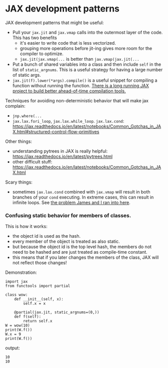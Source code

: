 # JAX development patterns

JAX development patterns that might be useful:
- Pull your `jax.jit` and `jax.vmap` calls into the outermost layer of the code. This has two benefits
  - it's easier to write code that is less vectorized.
  - grouping more operations before jit-ing gives more room for the compiler to optimize.
  - `jax.jit(jax.vmap(...` is better than `jax.vmap(jax.jit(...`
- Put a bunch of shared variables into a class and then include `self` in the list of `static_argnums`. This is a useful strategy for having a large number of static args.
- `jax.jit(f).lower(*args).compile()` is a useful snippet for compiling a function without running the function. [There is a long running JAX project to build better ahead-of-time compilation tools.](https://github.com/google/jax/issues/7733)

Techniques for avoiding non-deterministic behavior that will make jax complain:
- `jnp.where(...`
- `jax.lax.fori_loop`, `jax.lax.while_loop`. `jax.lax.cond`: https://jax.readthedocs.io/en/latest/notebooks/Common_Gotchas_in_JAX.html#structured-control-flow-primitives

Other things:
- understanding pytrees in JAX is really helpful: https://jax.readthedocs.io/en/latest/pytrees.html
- other difficult stuff: https://jax.readthedocs.io/en/latest/notebooks/Common_Gotchas_in_JAX.html

Scary things:
- sometimes `jax.lax.cond` combined with `jax.vmap` will result in both branches of your `cond` executing. In extreme cases, this can result in infinite loops. See [the problem James and I ran into here](https://github.com/pyro-ppl/numpyro/issues/1461).

### Confusing static behavior for members of classes.

This is how it works:
- the object id is used as the hash.
- every member of the object is treated as also static.
- but because the object id is the top level hash, the members do not need to be hashed and are just treated as compile-time constant.
- this means that if you later changes the members of the class, JAX will not reflect those changes!

Demonstration:
```
import jax
from functools import partial

class wow:
    def __init__(self, x):
        self.x = x
        
    @partial(jax.jit, static_argnums=(0,))
    def f(self):
        return self.x
W = wow(10)
print(W.f())
W.x = 9
print(W.f())
```
output:
```
10
10
```
